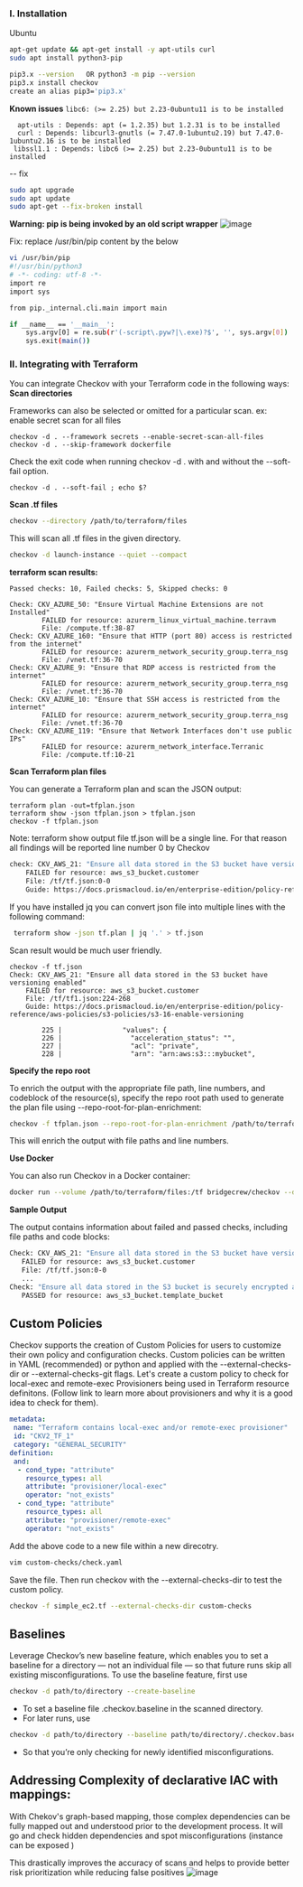 ### I. Installation
Ubuntu
```bash
apt-get update && apt-get install -y apt-utils curl
sudo apt install python3-pip

pip3.x --version   OR python3 -m pip --version
pip3.x install checkov
create an alias pip3='pip3.x'
```

**Known issues** 
`libc6: (>= 2.25) but 2.23-0ubuntu11 is to be installed`

```apt-get update && apt-get install -y apt-utils curl
  apt-utils : Depends: apt (= 1.2.35) but 1.2.31 is to be installed
  curl : Depends: libcurl3-gnutls (= 7.47.0-1ubuntu2.19) but 7.47.0-1ubuntu2.16 is to be installed
 libssl1.1 : Depends: libc6 (>= 2.25) but 2.23-0ubuntu11 is to be installed
```
-- fix
```bash
sudo apt upgrade
sudo apt update
sudo apt-get --fix-broken install
```


**Warning: pip is being invoked by an old script wrapper**
![image](https://github.com/user-attachments/assets/0a39b1d2-2685-47d6-81c0-d29a1076210c)

Fix: 
replace /usr/bin/pip content by the below
```bash
vi /usr/bin/pip
#!/usr/bin/python3
# -*- coding: utf-8 -*-
import re
import sys

from pip._internal.cli.main import main

if __name__ == '__main__':
    sys.argv[0] = re.sub(r'(-script\.pyw?|\.exe)?$', '', sys.argv[0])
    sys.exit(main())
```

### II. Integrating with Terraform
You can integrate Checkov with your Terraform code in the following ways:
**Scan directories**

Frameworks can also be selected or omitted for a particular scan.
ex: enable secret scan for all files
```
checkov -d . --framework secrets --enable-secret-scan-all-files
checkov -d . --skip-framework dockerfile
```
Check the exit code when running checkov -d .  with and without the --soft-fail option.
``` checkov -d . ; echo $?
checkov -d . --soft-fail ; echo $?
```
**Scan .tf files**

```bash
checkov --directory /path/to/terraform/files
```
This will scan all .tf files in the given directory.

```bash
checkov -d launch-instance --quiet --compact
```

**terraform scan results:**

```nginx
Passed checks: 10, Failed checks: 5, Skipped checks: 0

Check: CKV_AZURE_50: "Ensure Virtual Machine Extensions are not Installed"
        FAILED for resource: azurerm_linux_virtual_machine.terravm
        File: /compute.tf:38-87
Check: CKV_AZURE_160: "Ensure that HTTP (port 80) access is restricted from the internet"
        FAILED for resource: azurerm_network_security_group.terra_nsg
        File: /vnet.tf:36-70
Check: CKV_AZURE_9: "Ensure that RDP access is restricted from the internet"
        FAILED for resource: azurerm_network_security_group.terra_nsg
        File: /vnet.tf:36-70
Check: CKV_AZURE_10: "Ensure that SSH access is restricted from the internet"
        FAILED for resource: azurerm_network_security_group.terra_nsg
        File: /vnet.tf:36-70
Check: CKV_AZURE_119: "Ensure that Network Interfaces don't use public IPs"
        FAILED for resource: azurerm_network_interface.Terranic
        File: /compute.tf:10-21
```

**Scan Terraform plan files**

You can generate a Terraform plan and scan the JSON output:
```
terraform plan -out=tfplan.json
terraform show -json tfplan.json > tfplan.json
checkov -f tfplan.json
```
Note: terraform show output file tf.json will be a single line. For that reason all findings will be reported line number 0 by Checkov
```bash
check: CKV_AWS_21: "Ensure all data stored in the S3 bucket have versioning enabled"
	FAILED for resource: aws_s3_bucket.customer
	File: /tf/tf.json:0-0
	Guide: https://docs.prismacloud.io/en/enterprise-edition/policy-reference/aws-policies/s3-policies/s3-16-enable-versioning
```
If you have installed jq you can convert json file into multiple lines with the following command:
```bash
 terraform show -json tf.plan | jq '.' > tf.json
```
Scan result would be much user friendly.
```
checkov -f tf.json
Check: CKV_AWS_21: "Ensure all data stored in the S3 bucket have versioning enabled"
	FAILED for resource: aws_s3_bucket.customer
	File: /tf/tf1.json:224-268
	Guide: https://docs.prismacloud.io/en/enterprise-edition/policy-reference/aws-policies/s3-policies/s3-16-enable-versioning

		225 |               "values": {
		226 |                 "acceleration_status": "",
		227 |                 "acl": "private",
		228 |                 "arn": "arn:aws:s3:::mybucket",
```

**Specify the repo root**

To enrich the output with the appropriate file path, line numbers, and codeblock of the resource(s), specify the repo root path used to generate the plan file using --repo-root-for-plan-enrichment:
```bash
checkov -f tfplan.json --repo-root-for-plan-enrichment /path/to/terraform/files
```
This will enrich the output with file paths and line numbers.

**Use Docker**

You can also run Checkov in a Docker container:
```bash
docker run --volume /path/to/terraform/files:/tf bridgecrew/checkov --directory /tf
```
**Sample Output**

The output contains information about failed and passed checks, including file paths and code blocks:
```bash
Check: CKV_AWS_21: "Ensure all data stored in the S3 bucket have versioning enabled"
   FAILED for resource: aws_s3_bucket.customer
   File: /tf/tf.json:0-0 
   ... 
Check: "Ensure all data stored in the S3 bucket is securely encrypted at rest"
   PASSED for resource: aws_s3_bucket.template_bucket
```
## **Custom Policies**
Checkov supports the creation of Custom Policies for users to customize their own policy and configuration checks. Custom policies can be written in YAML (recommended) or python and applied with the --external-checks-dir or --external-checks-git flags.
Let's create a custom policy to check for local-exec and remote-exec Provisioners being used in Terraform resource definitons. (Follow link to learn more about provisioners and why it is a good idea to check for them).
```yaml
metadata:
 name: "Terraform contains local-exec and/or remote-exec provisioner"
 id: "CKV2_TF_1"
 category: "GENERAL_SECURITY"
definition:
 and:
  - cond_type: "attribute"
    resource_types: all 
    attribute: "provisioner/local-exec"
    operator: "not_exists"
  - cond_type: "attribute"
    resource_types: all
    attribute: "provisioner/remote-exec"
    operator: "not_exists"
```
Add the above code to a new file within a new direcotry.
```bash mkdir custom-checks/
vim custom-checks/check.yaml
```
Save the file. Then run checkov with the --external-checks-dir to test the custom policy.
```bash
checkov -f simple_ec2.tf --external-checks-dir custom-checks
```
## **Baselines**

Leverage Checkov’s new baseline feature, which enables you to set a baseline for a directory — not an individual file — so that future runs skip all existing misconfigurations.
To use the baseline feature, first use
```bash
checkov -d path/to/directory --create-baseline
```
- To set a baseline file .checkov.baseline in the scanned directory. 
- For later runs, use 
```bash
checkov -d path/to/directory --baseline path/to/directory/.checkov.baseline 
```
- So that you’re only checking for newly identified misconfigurations.

##  Addressing Complexity of declarative IAC with mappings: 
 With Chekov's graph-based mapping, those complex dependencies can be fully mapped out and understood prior to the development process.
It will go and check hidden dependencies and spot misconfigurations (instance can be exposed )

This drastically improves the accuracy of scans and helps to provide better risk prioritization while reducing false positives
![image](https://github.com/user-attachments/assets/faf5771d-515b-44de-88f3-708392023563)


